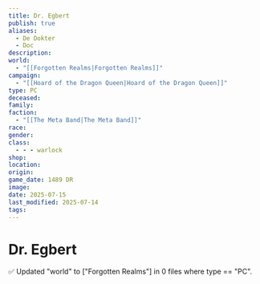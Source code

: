 ```yaml
---
title: Dr. Egbert
publish: true
aliases:
  - De Dokter
  - Doc
description: 
world:
  - "[[Forgotten Realms|Forgotten Realms]]"
campaign:
  - "[[Hoard of the Dragon Queen|Hoard of the Dragon Queen]]"
type: PC
deceased: 
family: 
faction:
  - "[[The Meta Band|The Meta Band]]"
race: 
gender: 
class:
  - - - warlock
shop: 
location: 
origin: 
game_date: 1489 DR
image: 
date: 2025-07-15
last_modified: 2025-07-14
tags: 
---
```

# Dr. Egbert
✅ Updated "world" to ["Forgotten Realms"] in 0 files where type == "PC".